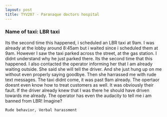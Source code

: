 ```yaml
---
layout: post
title: TYV207 - Paranaque doctors hospital
---
```


### Name of taxi: LBR taxi

Its the second time this happened, i scheduled an LBR taxi at 9am. I was already at the lobby around 8:45am but i waited since i scheduled them at 9am. However I saw the taxi parked across the street, at the gas station. I didnt understand why he just parked there. Its the second time that this happened. I also contacted the operator informing her that I am already waiting outside. She said she will tell the driver. And she just hung up on me without even properly saying goodbye. Then she harrassed me with rude text messages. The taxi didnt come, it was past 9am already. The opertaor doesnt even know how to treat customers as well. It was obviously their fault. If the driver already knew that I was there he should have driven towards me already. The operator has even the audacity to tell me i am banned from LBR! Imagine? 

```Rude behavior, Verbal harassment```
